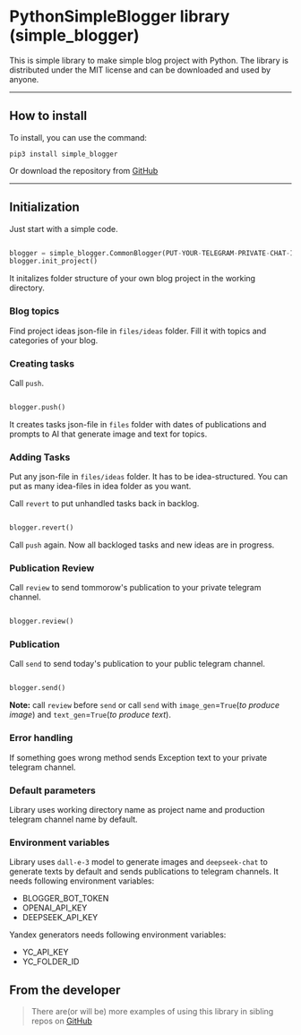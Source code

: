 # **PythonSimpleBlogger library (simple_blogger)** #

This is simple library to make simple blog project with Python. 
The library is distributed under the MIT license and can be downloaded and used by anyone.

----------

## How to install ##

To install, you can use the command:

    pip3 install simple_blogger

Or download the repository from [GitHub](https://github.com/athenova/simple_blogger)

----------

## Initialization ##

Just start with a simple code. 

```python

blogger = simple_blogger.CommonBlogger(PUT-YOUR-TELEGRAM-PRIVATE-CHAT-ID-IN-HERE)
blogger.init_project()

```

It initalizes folder structure of your own blog project in the working directory.

### Blog topics ###

Find project ideas json-file in `files/ideas` folder. Fill it with topics and categories of your blog.

### Creating tasks ###

Call `push`.

```python

blogger.push()

```

It creates tasks json-file in `files` folder with dates of publications and prompts to AI that generate image and text for topics. 

### Adding Tasks ###

Put any json-file in `files/ideas` folder. It has to be idea-structured. You can put as many idea-files in idea folder as you want.

Call `revert` to put unhandled tasks back in backlog.

```python

blogger.revert()

```

Call `push` again. Now all backloged tasks and new ideas are in progress.

### Publication Review ###

Call `review` to send tommorow's publication to your private telegram channel.

```python

blogger.review()

```

### Publication ###

Call `send` to send today's publication to your public telegram channel.

```python

blogger.send()

```

**Note:** call `review` before `send` or call `send` with `image_gen`=`True`(*to produce image*) and `text_gen`=`True`(*to produce text*).
  
### Error handling ###

If something goes wrong method sends Exception text to your private telegram channel. 

### Default parameters ###

Library uses working directory name as project name and production telegram channel name by default.

### Environment variables ###

Library uses `dall-e-3` model to generate images and `deepseek-chat` to generate texts by default and sends publications to telegram channels.
It needs following environment variables:
- BLOGGER_BOT_TOKEN
- OPENAI_API_KEY
- DEEPSEEK_API_KEY

Yandex generators needs following environment variables:
- YC_API_KEY
- YC_FOLDER_ID


## From the developer ##

> There are(or will be) more examples of using this library in sibling repos on [GitHub](https://github.com/athenova/simple_blogger)